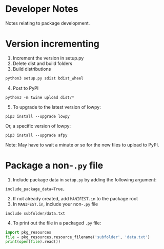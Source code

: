 # Developer Notes
Notes relating to package development.

# Version incrementing
1. Increment the version in setup.py
2. Delete dist and build folders
3. Build distributions
```python
python3 setup.py sdist bdist_wheel
```
4. Post to PyPI
```
python3 -m twine upload dist/*
```
5. To upgrade to the latest version of lowpy:
```
pip3 install --upgrade lowpy
```
Or, a specific version of lowpy:
```
pip3 install --upgrade afpy
```
Note: May have to wait a minute or so for the new files to upload to PyPI.



# Package a non-``.py`` file
1. Include package data in ``setup.py`` by adding the following argument:
```
include_package_data=True,
```
2. If not already created, add ``MANIFEST.in`` to the package root
3. In ``MANIFEST.in``, include your non-``.py`` file
```
include subfolder/data.txt
```
4. To print out the file in a packaged ``.py`` file:
```python
import pkg_resources
file = pkg_resources.resource_filename('subfolder', 'data.txt')
print(open(file).read())
```